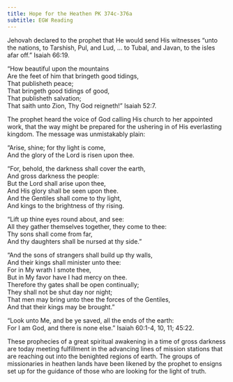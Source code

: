 ```yaml
---
title: Hope for the Heathen PK 374c-376a
subtitle: EGW Reading
---
```


Jehovah declared to the prophet that He would send His witnesses “unto the nations, to Tarshish, Pul, and Lud, ... to Tubal, and Javan, to the isles afar off.” Isaiah 66:19.

“How beautiful upon the mountains\
Are the feet of him that bringeth good tidings,\
That publisheth peace;\
That bringeth good tidings of good,\
That publisheth salvation;\
That saith unto Zion, Thy God reigneth!” Isaiah 52:7.

The prophet heard the voice of God calling His church to her appointed work, that the way might be prepared for the ushering in of His everlasting kingdom. The message was unmistakably plain:

“Arise, shine; for thy light is come,\
And the glory of the Lord is risen upon thee.

“For, behold, the darkness shall cover the earth,\
And gross darkness the people:\
But the Lord shall arise upon thee,\
And His glory shall be seen upon thee.\
And the Gentiles shall come to thy light,\
And kings to the brightness of thy rising.

“Lift up thine eyes round about, and see:\
All they gather themselves together, they come to thee:\
Thy sons shall come from far,\
And thy daughters shall be nursed at thy side.”

“And the sons of strangers shall build up thy walls,\
And their kings shall minister unto thee:\
For in My wrath I smote thee,\
But in My favor have I had mercy on thee.\
Therefore thy gates shall be open continually;\
They shall not be shut day nor night;\
That men may bring unto thee the forces of the Gentiles,\
And that their kings may be brought.”

“Look unto Me, and be ye saved, all the ends of the earth:\
For I am God, and there is none else.” Isaiah 60:1-4, 10, 11; 45:22.

These prophecies of a great spiritual awakening in a time of gross darkness are today meeting fulfillment in the advancing lines of mission stations that are reaching out into the benighted regions of earth. The groups of missionaries in heathen lands have been likened by the prophet to ensigns set up for the guidance of those who are looking for the light of truth.